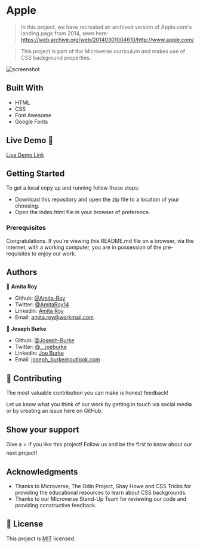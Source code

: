 # Apple

> In this project, we have recreated an archived version of Apple.com's landing page from 2014, seen here: https://web.archive.org/web/20140301004610/http://www.apple.com/

> This project is part of the Microverse curriculum and makes use of CSS background properties.

![screenshot](Apple-Main-Page-Screenshot.png)

## Built With

- HTML
- CSS
- Font Awesome
- Google Fonts

## Live Demo 🔴

[Live Demo Link](https://kind-snyder-d48522.netlify.app/)

## Getting Started

To get a local copy up and running follow these steps:

- Download this repository and open the zip file to a location of your choosing.
- Open the index.html file in your browser of preference.

### Prerequisites

Congratulations. If you're viewing this README.md file on a browser, via the internet, with a working computer, you are in possession of the pre-requisites to enjoy our work.

## Authors

👤 **Amita Roy**

- Github: [@Amita-Roy](https://github.com/Amita-Roy)
- Twitter: [@AmitaRoy14](https://twitter.com/AmitaRoy14)
- Linkedin: [Amita Roy](https://www.linkedin.com/in/amita-roy-3b823b68/)
- Email: amita.roy@workmail.com

👤 **Joseph Burke**

- Github: [@Joseph-Burke](https://github.com/Joseph-Burke)
- Twitter: [@__joeburke](https://twitter.com/__joeburke)
- Linkedin: [Joe Burke](https://www.linkedin.com/in/joseph-burke-b7a8261a5/)
- Email: joseph_burke@outlook.com

## 🤝 Contributing

The most valuable contribution you can make is honest feedback!

Let us know what you think of our work by getting in touch via social media or by creating an issue here on GitHub.

## Show your support

Give a ⭐️ if you like this project! Follow us and be the first to know about our next project!

## Acknowledgments

- Thanks to Microverse, The Odin Project, Shay Howe and CSS Tricks for providing the educational resources to learn about CSS backgrounds.
- Thanks to our Microverse Stand-Up Team for reviewing our code and providing constructive feedback.

## 📝 License

This project is [MIT](lic.url) licensed.
